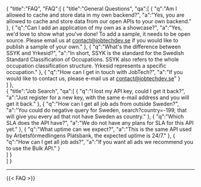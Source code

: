 {
"title":"FAQ",
"FAQ":[
    {
    "title":"General Questions",
    "qa":[
          {
           "q":"Am I allowed to cache and store data in my own backend?",
           "a":"Yes, you are allowed to cache and store data from our open APIs to your own backend."
          },
          {
           "q":"Can I add an application of my own as a showcase?",
           "a":"Yes, we'd love to show what you've done! To add a sample, it needs to be open source. Please email us at contact@jobtechdev.se if you would like to publish a sample of your own."
          },
          {
           "q":"What's the difference between SSYK and Yrkesid?",
           "a":"In short, SSYK is the standard for the Swedish Standard Classification of Occupations. SSYK also refers to the whole occupation classification structure. Yrkesid represents a specific occupation."
          },
          {
           "q":"How can I get in touch with JobTech?",
           "a":"If you would like to contact us, please e-mail us at <a href='mailto:contact@jobtechdev.se'>contact@jobtechdev.se</a>"
          }                   
    ]
    },  
    {
         "title":"Job Search",
         "qa":[
               {
                "q":"I lost my API key, could I get it back?",
                "a":"Just register for a new key, with the same e-mail address and you will get it back."
               },
               {
                "q":"How can I get all job ads from outside Sweden?",
                "a":"You could do negative query for Sweden, search?country=-199, that will give you every ad that not have Sweden as country."
               },
               {
                "q":"Which SLA does the API have?",
                "a":"We do not have any plans for SLA for this API yet."
               },
               {
                "q":"What uptime can we expect?",
                "a":"This is the same API used by Arbetsförmedlingens Platsbank, the expected uptime is 24/7."
               },
               {
                "q":"How can I get all job ads?",
                "a":"If you want all ads we recommend you to use the Bulk API."
               }                   
          ]
    }                 
]
}
  <hr>
{{< FAQ >}}
